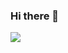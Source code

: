 ### Hi there 👋
<img src="https://img.shields.io/badge/{안녕하세요}-{green}?style={flat-square}&logo={Samsung}&logoColor={1428A0}"/>



<!--
**jeanparkk/jeanparkk** is a ✨ _special_ ✨ repository because its `README.md` (this file) appears on your GitHub profile.

Here are some ideas to get you started:
<img src="https://img.shields.io/badge/{안녕하세요}-{green}?style={flat-square}&logo={Samsung}&logoColor={1428A0}"/>

- 🔭 I’m currently working on ...
- 🌱 I’m currently learning ... Using Gitgub
- 👯 I’m looking to collaborate on ...
- 🤔 I’m looking for help with ...
- 💬 Ask me about ...
- 📫 How to reach me: jeanparkmk@gmail.com
- 😄 Pronouns: ...
- ⚡ Fun fact: ... 
-->
